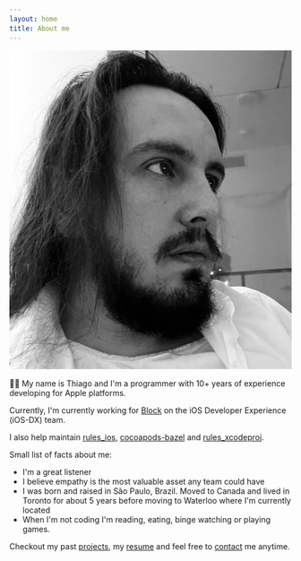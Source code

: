 ```yaml
---
layout: home
title: About me
---
```


![My avatar](/assets/me.jpg#avatar-home "That's me")

👋🏼 My name is Thiago and I'm a programmer with 10+ years of experience developing for Apple platforms.

Currently, I'm currently working for <a href="https://block.xyz" target="_blank">Block</a> on the iOS Developer Experience (iOS-DX) team.

I also help maintain <a href="https://github.com/bazel-ios/rules_ios" target="_blank">rules_ios</a>, <a href="https://github.com/bazel-ios/cocoapods-bazel" target="_blank">cocoapods-bazel</a> and <a href="https://github.com/MobileNativeFoundation/rules_xcodeproj" target="_blank">rules_xcodeproj</a>.

Small list of facts about me:

* I'm a great listener
* I believe empathy is the most valuable asset any team could have
* I was born and raised in São Paulo, Brazil. Moved to Canada and lived in Toronto for about 5 years before moving to Waterloo where I'm currently located
* When I'm not coding I'm reading, eating, binge watching or playing games.

Checkout my past [projects](/projects), my <a href="{{ site.baseurl }}/assets/resume.pdf" target="_blank">resume</a> and feel free to [contact](/contact) me anytime.
